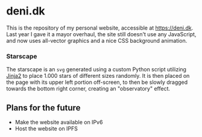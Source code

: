 # deni.dk
This is the repository of my personal website, accessible at <https://deni.dk>. Last year I gave it a mayor overhaul, the site still doesn't use any JavaScript, and now uses all-vector graphics and a nice CSS background animation.

### Starscape
The starscape is an `svg` generated using a custom Python script utilizing [Jinja2](https://github.com/pallets/jinja/) to place 1.000 stars of different sizes randomly. It is then placed on the page with its upper left portion off-screen, to then be slowly dragged towards the bottom right corner, creating an "observatory" effect.

## Plans for the future
* Make the website available on IPv6
* Host the website on IPFS
